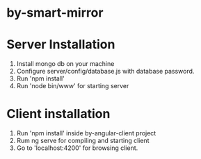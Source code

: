 # by-smart-mirror

# Server Installation
1. Install mongo db on your machine
2. Configure server/config/database.js with database password.
3. Run 'npm install'
4. Run 'node bin/www' for starting server

# Client installation
1. Run 'npm install' inside by-angular-client project
2. Rum ng serve for compiling and starting client
3. Go to 'localhost:4200' for browsing client.
